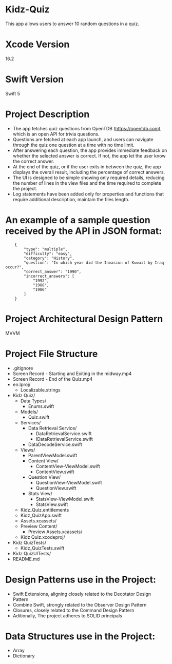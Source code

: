 # Kidz-Quiz
This app allows users to answer 10 random questions in a quiz.

# Xcode Version
16.2

# Swift Version
Swift 5

# Project Description

- The app fetches quiz questions from OpenTDB (https://opentdb.com), which is an open API for trivia questions. 
- Questions are fetched at each app launch, and users can navigate through the quiz one question at a time with no time limit. 
- After answering each question, the app provides immediate feedback on whether the selected answer is correct. If not, the app let the user know the correct answer.
- At the end of the quiz, or if the user exits in between the quiz, the app displays the overall result, including the percentage of correct answers.
- The UI is designed to be simple showing only required details, reducing the number of lines in the view files and the time required to complete the project.
- Log statements have been added only for properties and functions that require additional description, maintain the files length.

# An example of a sample question received by the API in JSON format:

        {
            "type": "multiple",
            "difficulty": "easy",
            "category": "History",
            "question": "In which year did the Invasion of Kuwait by Iraq occur?",
            "correct_answer": "1990",
            "incorrect_answers": [
                "1992",
                "1988",
                "1986"
            ]
        }

# Project Architectural Design Pattern
MVVM

# Project File Structure

- .gitignore
- Screen Record - Starting and Exiting in the midway.mp4
- Screen Record - End of the Quiz.mp4
- en.lproj/
  - Localizable.strings
- Kidz Quiz/
  - Data Types/
    - Enums.swift
  - Models/
    - Quiz.swift
  - Services/
    - Data Retrieval Service/
      - DataRetrievalService.swift
      - IDataRetrievalService.swift
    - DataDecodeService.swift
  - Views/
    - ParentViewModel.swift
    - Content View/
      - ContentView-ViewModel.swift
      - ContentView.swift
    - Question View/
      - QuestionView-ViewModel.swift
      - QuestionView.swift
    - Stats View/
      - StatsView-ViewModel.swift
      - StatsView.swift
  - Kidz_Quiz.entitlements
  - Kidz_QuizApp.swift
  - Assets.xcassets/
  - Preview Content/
    - Preview Assets.xcassets/
  - Kidz Quiz.xcodeproj/
- Kidz QuizTests/
    - Kidz_QuizTests.swift
- Kidz QuizUITests/
- README.md

# Design Patterns use in the Project:

- Swift Extensions, aligning closely related to the Decotator Design Pattern
- Combine Swift, strongly related to the Observer Design Pattern
- Closures, closely related to the Command Design Pattern
- Aditionally, The project adheres to SOLID principals

# Data Structures use in the Project:
- Array
- Dictionary
